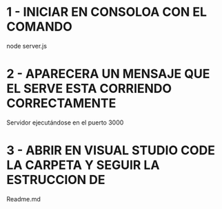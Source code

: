# 1 - INICIAR EN CONSOLOA CON EL COMANDO 
node server.js

# 2 - APARECERA UN MENSAJE QUE EL SERVE ESTA CORRIENDO CORRECTAMENTE 
Servidor ejecutándose en el puerto 3000

# 3 - ABRIR EN VISUAL STUDIO CODE LA CARPETA Y SEGUIR LA ESTRUCCION DE 
Readme.md 